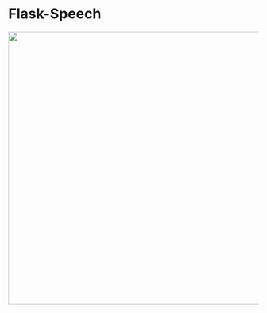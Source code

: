 # Flask-Speech
 
<img src="https://user-images.githubusercontent.com/42150335/84278710-0eba5200-ab70-11ea-8630-b643512715d8.png" width=550>
